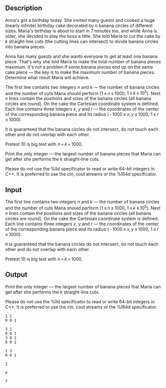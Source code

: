 ## Description

<div><p>Anna's got a birthday today. She invited many guests and cooked a huge (nearly infinite) birthday cake decorated by <span class="tex-span"><i>n</i></span> banana circles of different sizes. Maria's birthday is about to start in 7 minutes too, and while Anna is older, she decided to play the boss a little. She told Maria to cut the cake by <span class="tex-span"><i>k</i></span> straight-line cuts (the cutting lines can intersect) to divide banana circles into banana pieces. </p><p>Anna has many guests and she wants everyone to get at least one banana piece. That's why she told Maria to make the total number of banana pieces maximum. It's not a problem if some banana pieces end up on the same cake piece — the key is to make the maximum number of banana pieces. Determine what result Maria will achieve.</p></div><div class="input-specification"><p>The first line contains two integers <span class="tex-span"><i>n</i></span> and <span class="tex-span"><i>k</i></span> — the number of banana circles and the number of cuts Maria should perform (<span class="tex-span">1 ≤ <i>n</i> ≤ 1000</span>, <span class="tex-span">1 ≤ <i>k</i> ≤ 10<sup class="upper-index">5</sup></span>). Next <span class="tex-span"><i>n</i></span> lines contain the positions and sizes of the banana circles (all banana circles are round). On the cake the Cartesian coordinate system is defined. Each line contains three integers <span class="tex-span"><i>x</i></span>, <span class="tex-span"><i>y</i></span> and <span class="tex-span"><i>r</i></span> — the coordinates of the center of the corresponding banana piece and its radius (<span class="tex-span"> - 1000 ≤ <i>x</i>, <i>y</i> ≤ 1000</span>, <span class="tex-span">1 ≤ <i>r</i> ≤ 1000</span>).</p><p>It is guaranteed that the banana circles do not intersect, do not touch each other and do not overlap with each other.</p><p>Pretest 10 is big test with <span class="tex-span"><i>n</i> = <i>k</i> = 1000</span>.</p></div><div class="output-specification"><p>Print the only integer — the largest number of banana pieces that Maria can get after she performs the <span class="tex-span"><i>k</i></span> straight-line cuts.</p><p>Please do not use the <span class="tex-font-style-tt">%lld</span> specificator to read or write 64-bit integers in C++. It is preferred to use the <span class="tex-font-style-tt">cin</span>, <span class="tex-font-style-tt">cout</span> streams or the <span class="tex-font-style-tt">%I64d</span> specificator.</p></div>

## Input

<p>The first line contains two integers <span class="tex-span"><i>n</i></span> and <span class="tex-span"><i>k</i></span> — the number of banana circles and the number of cuts Maria should perform (<span class="tex-span">1 ≤ <i>n</i> ≤ 1000</span>, <span class="tex-span">1 ≤ <i>k</i> ≤ 10<sup class="upper-index">5</sup></span>). Next <span class="tex-span"><i>n</i></span> lines contain the positions and sizes of the banana circles (all banana circles are round). On the cake the Cartesian coordinate system is defined. Each line contains three integers <span class="tex-span"><i>x</i></span>, <span class="tex-span"><i>y</i></span> and <span class="tex-span"><i>r</i></span> — the coordinates of the center of the corresponding banana piece and its radius (<span class="tex-span"> - 1000 ≤ <i>x</i>, <i>y</i> ≤ 1000</span>, <span class="tex-span">1 ≤ <i>r</i> ≤ 1000</span>).</p><p>It is guaranteed that the banana circles do not intersect, do not touch each other and do not overlap with each other.</p><p>Pretest 10 is big test with <span class="tex-span"><i>n</i> = <i>k</i> = 1000</span>.</p>

## Output

<p>Print the only integer — the largest number of banana pieces that Maria can get after she performs the <span class="tex-span"><i>k</i></span> straight-line cuts.</p><p>Please do not use the <span class="tex-font-style-tt">%lld</span> specificator to read or write 64-bit integers in C++. It is preferred to use the <span class="tex-font-style-tt">cin</span>, <span class="tex-font-style-tt">cout</span> streams or the <span class="tex-font-style-tt">%I64d</span> specificator.</p>





```input1
1 1
0 0 1

```




```input2
3 1
0 0 1
3 0 1
6 0 1

```




```input3
1 3
0 0 1

```




```output1
2

```




```output2
6

```




```output3
7

```


